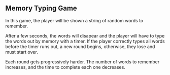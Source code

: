 ## Memory Typing Game
In this game, the player will be shown a string of random words to remember.

After a few seconds, the words will disapear and the player will have to type the words out by memory with a timer. If the player correctly types all words before the timer runs out, a new round begins, otherwise, they lose and must start over. 

Each round gets progressively harder. The number of words to remember increases, and the time to complete each one decreases.